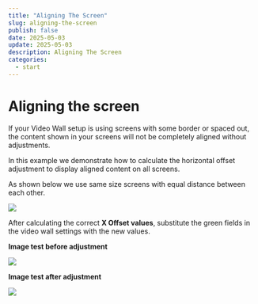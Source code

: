 ```yaml
---
title: "Aligning The Screen"
slug: aligning-the-screen
publish: false
date: 2025-05-03
update: 2025-05-03
description: Aligning The Screen
categories:
  - start
---
```


Aligning the screen
===================

If your Video Wall setup is using screens with some border or spaced out, the content shown in your screens will not be completely aligned without adjustments.

In this example we demonstrate how to calculate the horizontal offset adjustment to display aligned content on all screens.

As shown below we use same size screens with equal distance between each other.

![](https://static.helpjuice.com/helpjuice_production/uploads/upload/image/23821/direct/1731674752674/offset%20calculation.jpg)

After calculating the correct **X Offset values**, substitute the green fields in the video wall settings with the new values.

**Image test before adjustment**

![](https://static.helpjuice.com/helpjuice_production/uploads/upload/image/23821/direct/1731674774820/IMG_1216.jpg)

**Image test after adjustment**

![](https://static.helpjuice.com/helpjuice_production/uploads/upload/image/23821/direct/1731674788044/IMG_1217.jpg)
